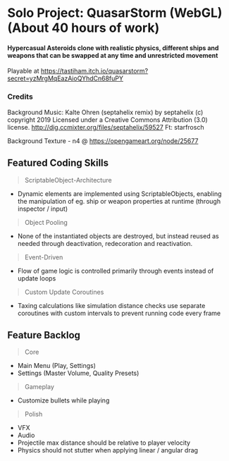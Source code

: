 # Solo Project: QuasarStorm (WebGL) (About 40 hours of work)

#### Hypercasual Asteroids clone with realistic physics, different ships and weapons that can be swapped at any time and unrestricted movement
Playable at https://tastiham.itch.io/quasarstorm?secret=yzMrgMqEazAioQYhdCn68fuPY

### Credits

Background Music: Kalte Ohren (septahelix remix) by septahelix (c) copyright 2019 Licensed under a Creative Commons Attribution (3.0) license. http://dig.ccmixter.org/files/septahelix/59527 Ft: starfrosch

Background Texture - n4 @ https://opengameart.org/node/25677

## Featured Coding Skills

> ScriptableObject-Architecture
- Dynamic elements are implemented using ScriptableObjects, enabling the manipulation of eg. ship or weapon properties at runtime (through inspector / input)
	
> Object Pooling
- None of the instantiated objects are destroyed, but instead reused as needed through deactivation, redecoration and reactivation.
	
> Event-Driven
- Flow of game logic is controlled primarily through events instead of update loops
	
> Custom Update Coroutines 
- Taxing calculations like simulation distance checks use separate coroutines with custom intervals to prevent running code every frame


## Feature Backlog

> Core
- Main Menu (Play, Settings)
- Settings (Master Volume, Quality Presets)

> Gameplay
- Customize bullets while playing

> Polish
- VFX
- Audio
- Projectile max distance should be relative to player velocity
- Physics should not stutter when applying linear / angular drag
